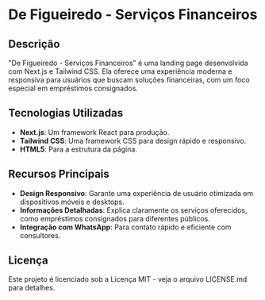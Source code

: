 # De Figueiredo - Serviços Financeiros

## Descrição
"De Figueiredo - Serviços Financeiros" é uma landing page desenvolvida com Next.js e Tailwind CSS. Ela oferece uma experiência moderna e responsiva para usuários que buscam soluções financeiras, com um foco especial em empréstimos consignados.

## Tecnologias Utilizadas
- **Next.js**: Um framework React para produção.
- **Tailwind CSS**: Uma framework CSS para design rápido e responsivo.
- **HTML5**: Para a estrutura da página.

## Recursos Principais
- **Design Responsivo**: Garante uma experiência de usuário otimizada em dispositivos móveis e desktops.
- **Informações Detalhadas**: Explica claramente os serviços oferecidos, como empréstimos consignados para diferentes públicos.
- **Integração com WhatsApp**: Para contato rápido e eficiente com consultores.

## Licença
Este projeto é licenciado sob a Licença MIT - veja o arquivo LICENSE.md para detalhes.
